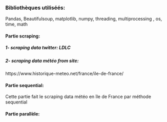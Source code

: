 <!DOCTYPE html>
<html>
<body>

<h3> Bibliothèques utiliséés:</h3> Pandas, Beautifulsoup, matplotlib, numpy, threading, multiprocessing , os, time, math

<h4> Partie scraping: </h4> 
<h5> 1- scraping data twitter: LDLC </h5> 

<h5> 2- scraping data météo from site: </h5> https://www.historique-meteo.net/france/ile-de-france/ 
<h4> Partie sequential: </h4> Cette partie fait le scraping data météo en île de France par méthode sequential 

<h4> Partie parallèle: </h4> 
                 
</body>
</html>
